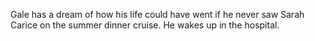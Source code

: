 Gale has a dream of how his life could have went if he never saw Sarah Carice on the summer dinner cruise. He wakes up in the hospital.